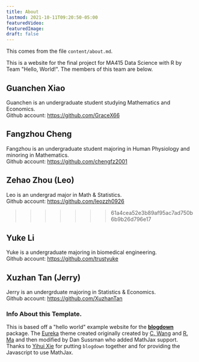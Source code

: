 ```yaml
---
title: About
lastmod: 2021-10-11T09:20:50-05:00
featuredVideo:
featuredImage:
draft: false
---
```


This comes from the file `content/about.md`.

This is a website for the final project for MA415 Data Science with R by Team "Hello, World!".
The members of this team are below.


## Guanchen Xiao
Guanchen is an undergraduate student studying Mathematics and Economics. <br />
Github account: https://github.com/GraceX66 

## Fangzhou Cheng
Fangzhou is an undergraduate student majoring in Human Physiology and minoring in Mathematics. <br /> Github account: https://github.com/chengfz2001

## Zehao Zhou (Leo)
Leo is an undergrad major in Math & Statistics. <br />
Github account: https://github.com/leozzh0926
>>>>>>> 61a4cea52e3b89af95ac7ad750b6b9b26d796e17

## Yuke Li
Yuke is a undergraduate majoring in biomedical engineering. <br />
Github account: https://github.com/trustyuke

## Xuzhan Tan (Jerry)
Jerry is an undergrduate majoring in Statistics & Economics. <br />
Github account: https://github.com/XuzhanTan
<!-- Please leave in the information below -->

### Info About this Template.

This is based off a "hello world" example website for the [**blogdown**](https://github.com/rstudio/blogdown) package. The [Eureka](https://www.wangchucheng.com/en/docs/eureka/) theme created originally created by  [C. Wang](https://www.wangchucheng.com/zh/) and [R. Ma](https://www.ruiqima.com/zh/) and then modified by Dan Sussman who added MathJax support. Thanks to [Yihui Xie](https://github.com/yihui/) for putting `blogdown` together and for providing the Javascript to use MathJax.
